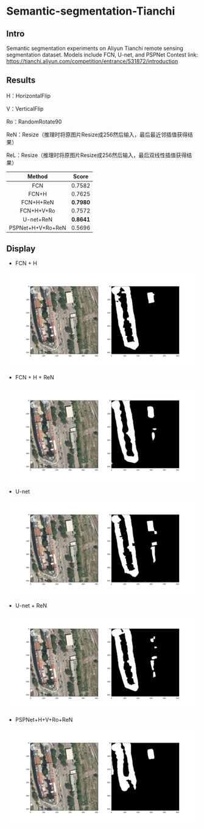

# Semantic-segmentation-Tianchi

## Intro

Semantic segmentation experiments on Aliyun Tianchi remote sensing segmentation dataset. Models include FCN, U-net, and PSPNet Contest link: https://tianchi.aliyun.com/competition/entrance/531872/introduction



## Results

H：HorizontalFlip

V：VerticalFlip

Ro：RandomRotate90

ReN：Resize（推理时将原图片Resize成256然后输入，最后最近邻插值获得结果）

ReL：Resize（推理时将原图片Resize成256然后输入，最后双线性插值获得结果）

|      Method       |   Score    |
| :---------------: | :--------: |
|        FCN        |   0.7582   |
|       FCN+H       |   0.7625   |
|     FCN+H+ReN     | **0.7980** |
|    FCN+H+V+Ro     |   0.7572   |
|     U-net+ReN     | **0.8641** |
| PSPNet+H+V+Ro+ReN |   0.5696   |



## Display

* FCN + H

![FCN](results/FCN.png)

* FCN + H + ReN

![FCN](results/FCN_ReN.png)

* U-net

![FCN](results/U-net.png)

* U-net + ReN

![Unet](results/U-net_Re.png)

* PSPNet+H+V+Ro+ReN

![Unet](results/PSPNet.png)
